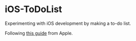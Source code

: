 # iOS-ToDoList

Experimenting with iOS development by making a to-do list.

Following <a href="https://developer.apple.com/library/ios/referencelibrary/GettingStarted/RoadMapiOS/index.html#//apple_ref/doc/uid/TP40011343-CH2-SW1"> this guide</a> from Apple.
